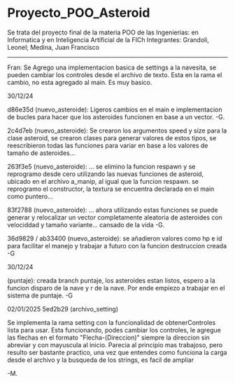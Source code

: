# Proyecto_POO_Asteroid
Se trata del proyecto final de la materia POO de las Ingenierias: en Informatica y en Inteligencia Artificial de la FICh
Integrantes: Grandoli, Leonel; Medina, Juan Francisco  






-----------------------------------------------------------------------------------------------------
Fran: Se Agrego una implementacion basica de settings a la navesita, se pueden cambiar los controles desde el archivo de texto. 
Esta en la rama el cambio, no esta agregado al main. Es muy basico.

30/12/24

d86e35d (nuevo_asteroide): Ligeros cambios en el main e implementacion de bucles para hacer que los asteroides funcionen en base a un vector.
-G.

2c4d7eb (nuevo_asteroide):  Se crearon los argumentos speed y size para la clase asteroid, se crearon clases para generar valores de estos tipos, se reescribieron todas las funciones para variar en base a los valores de tamaño de asteroides...

263f3e5 (nuevo_asteroide):  ... se elimino la funcion respawn y se reprogramo desde cero utilizando las nuevas funciones de asteroid, ubicado en el archivo a_manip, al igual que la funcion respawn. se reprogramo el constructor, la textura se encuentra declarada en el main como puntero...

83f2788 (nuevo_asteroide):  ... ahora utilizando estas funciones se puede generar y relocalizar un vector completamente aleatoria de asteroides con velociddad y tamaño variante... 
cansado de la vida -G.   

36d9829 / ab33400 (nuevo_asteroide): se añadieron valores como hp e id para facilitar el manejo y trabajar a futuro con la funcion destruccion creada
-G 

30/12/24

(puntaje): creada branch puntaje, los asteroides estan listos, espero a la funcion disparo de la nave y r de la nave. Por ende empiezo a trabajar en el sistema de puntaje.
-G

02/01/2025 5ed2b29 (archivo_setting)

Se implementa la rama setting con la funcionalidad de obtenerControles lista para usar. Esta funcionando, podes cambiar los controles, le agregue las flechas en el formato "Flecha-(Direccion)" siempre la direccion sin abreviar y con mayuscula al inicio. Parecia al principio mas trabajoso, pero resulto ser bastante practico, una vez que entendes como funciona la carga desde el archivo y la busqueda de los strings, es facil de ampliar

-M. 
